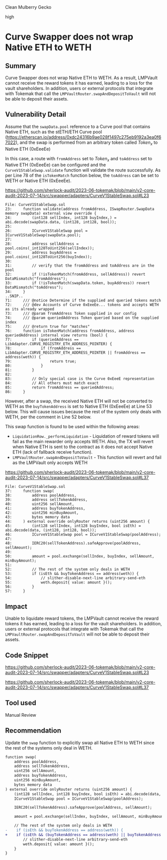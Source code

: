 Clean Mulberry Gecko

high

# Curve Swapper does not wrap Native ETH to WETH
## Summary

Curve Swapper does not wrap Native ETH to WETH. As a result, LMPVault cannot receive the reward tokens it has earned, leading to a loss for the vault shareholders. In addition, users or external protocols that integrate with Tokemak that call the `LMPVaultRouter.swapAndDepositToVault` will not be able to deposit their assets.

## Vulnerability Detail

Assume that the `swapData.pool` reference to a Curve pool that contains Native ETH, such as the stETH/ETH Curve pool (https://etherscan.io/address/0xdc24316b9ae028f1497c275eb9192a3ea0f67022), and the swap is performed from an arbitrary token called $Token_x$ to Native ETH (0xEeeEe)

In this case, a route with `fromAddress` set to $Token_x$ and `toAddress` set to Native ETH (0xEeeEe) can be configured and the `CurveV1StableSwap.validate` function will validate the route successfully. As per Line 78 of the `isTokenMatch` function below, the `toAddress` can be set to WETH or Native ETH (0xEeeEe).

https://github.com/sherlock-audit/2023-06-tokemak/blob/main/v2-core-audit-2023-07-14/src/swapper/adapters/CurveV1StableSwap.sol#L23

```solidity
File: CurveV1StableSwap.sol
23:     function validate(address fromAddress, ISwapRouter.SwapData memory swapData) external view override {
24:         (int128 sellIndex, int128 buyIndex,) = abi.decode(swapData.data, (int128, int128, bool));
25: 
26:         ICurveV1StableSwap pool = ICurveV1StableSwap(swapData.pool);
27: 
28:         address sellAddress = pool.coins(_int128ToUint256(sellIndex));
29:         address buyAddress = pool.coins(_int128ToUint256(buyIndex));
30: 
31:         // verify that the fromAddress and toAddress are in the pool
32:         if (!isTokenMatch(fromAddress, sellAddress)) revert DataMismatch("fromAddress");
33:         if (!isTokenMatch(swapData.token, buyAddress)) revert DataMismatch("toAddress");
34:     }
..SNIP..
71:     /// @notice Determine if the supplied and queried tokens match
72:     /// @dev Accounts of Curve 0xEeeEe... tokens and accepts WETH as its already wrapped
73:     /// @param fromAddress Token supplied in our config
74:     /// @param queriedAddress Token queried based on the supplied index
75:     /// @return true for "matches"
76:     function isTokenMatch(address fromAddress, address queriedAddress) internal view returns (bool) {
77:         if (queriedAddress == LibAdapter.CURVE_REGISTRY_ETH_ADDRESS_POINTER) {
78:             if (fromAddress == LibAdapter.CURVE_REGISTRY_ETH_ADDRESS_POINTER || fromAddress == address(weth)) {
79:                 return true;
80:             }
81:         }
82: 
83:         // Only special case is the Curve 0xEeeE representation
84:         // All others must match exact
85:         return fromAddress == queriedAddress;
86:     }
```

However, after a swap, the received Native ETH will not be converted to WETH as the `buyTokenAddress` is set to Native ETH (0xEeeEe) at Line 53 below. This will cause issues because the rest of the system only deals with WETH, per the comment in Line 52 below.

This swap function is found to be used within the following areas:

- `LiquidationRow._performLiquidation` - Liquidation of reward tokens will fail as the main rewarder only accepts WETH. Also, the TX will revert when Native ETH is sent to the contract as it does not accept Native ETH (lack of fallback receive function).
- `LMPVaultRouter.swapAndDepositToVault` - This function will revert and fail as the LMPVault only accepts WETH

https://github.com/sherlock-audit/2023-06-tokemak/blob/main/v2-core-audit-2023-07-14/src/swapper/adapters/CurveV1StableSwap.sol#L37

```solidity
File: CurveV1StableSwap.sol
37:     function swap(
38:         address poolAddress,
39:         address sellTokenAddress,
40:         uint256 sellAmount,
41:         address buyTokenAddress,
42:         uint256 minBuyAmount,
43:         bytes memory data
44:     ) external override onlyRouter returns (uint256 amount) {
45:         (int128 sellIndex, int128 buyIndex, bool isEth) = abi.decode(data, (int128, int128, bool));
46:         ICurveV1StableSwap pool = ICurveV1StableSwap(poolAddress);
47: 
48:         IERC20(sellTokenAddress).safeApprove(poolAddress, sellAmount);
49: 
50:         amount = pool.exchange(sellIndex, buyIndex, sellAmount, minBuyAmount);
51: 
52:         // The rest of the system only deals in WETH
53:         if (isEth && buyTokenAddress == address(weth)) {
54:             // slither-disable-next-line arbitrary-send-eth
55:             weth.deposit{ value: amount }();
56:         }
57:     }
```

## Impact

Unable to liquidate reward tokens, the LMPVault cannot receive the reward tokens it has earned, leading to a loss for the vault shareholders. In addition, users or external protocols that integrate with Tokemak that call the `LMPVaultRouter.swapAndDepositToVault` will not be able to deposit their assets.

## Code Snippet

https://github.com/sherlock-audit/2023-06-tokemak/blob/main/v2-core-audit-2023-07-14/src/swapper/adapters/CurveV1StableSwap.sol#L23

https://github.com/sherlock-audit/2023-06-tokemak/blob/main/v2-core-audit-2023-07-14/src/swapper/adapters/CurveV1StableSwap.sol#L37

## Tool used

Manual Review

## Recommendation

Update the `swap` function to explicitly swap all Native ETH to WETH since the rest of the systems only deal in WETH.

```diff
function swap(
    address poolAddress,
    address sellTokenAddress,
    uint256 sellAmount,
    address buyTokenAddress,
    uint256 minBuyAmount,
    bytes memory data
) external override onlyRouter returns (uint256 amount) {
    (int128 sellIndex, int128 buyIndex, bool isEth) = abi.decode(data, (int128, int128, bool));
    ICurveV1StableSwap pool = ICurveV1StableSwap(poolAddress);

    IERC20(sellTokenAddress).safeApprove(poolAddress, sellAmount);

    amount = pool.exchange(sellIndex, buyIndex, sellAmount, minBuyAmount);

    // The rest of the system only deals in WETH
-    if (isEth && buyTokenAddress == address(weth)) {
+    if (isEth && (buyTokenAddress == address(weth) || buyTokenAddress == LibAdapter.CURVE_REGISTRY_ETH_ADDRESS_POINTER)) {
        // slither-disable-next-line arbitrary-send-eth
        weth.deposit{ value: amount }();
    }
}
```